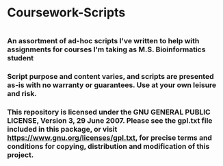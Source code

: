 # Coursework-Scripts
# 
### An assortment of ad-hoc scripts I've written to help with assignments for courses I'm taking as M.S. Bioinformatics student
### Script purpose and content varies, and scripts are presented as-is with no warranty or guarantees. Use at your own leisure and risk.
### This repository is licensed under the GNU GENERAL PUBLIC LICENSE, Version 3, 29 June 2007. Please see the gpl.txt file included in this package, or visit https://www.gnu.org/licenses/gpl.txt, for precise terms and conditions for copying, distribution and modification of this project.
